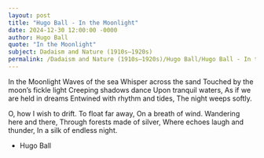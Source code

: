 ```yaml
---
layout: post
title: "Hugo Ball - In the Moonlight"
date: 2024-12-30 12:00:00 -0000
author: Hugo Ball
quote: "In the Moonlight"
subject: Dadaism and Nature (1910s–1920s)
permalink: /Dadaism and Nature (1910s–1920s)/Hugo Ball/Hugo Ball - In the Moonlight
---
```


In the Moonlight
Waves of the sea
Whisper across the sand
Touched by the moon’s fickle light
Creeping shadows dance
Upon tranquil waters,
As if we are held in dreams
Entwined with rhythm and tides,
The night weeps softly.

O, how I wish to drift.
To float far away,
On a breath of wind.
Wandering here and there,
Through forests made of silver,
Where echoes laugh and thunder,
In a silk of endless night.

- Hugo Ball
